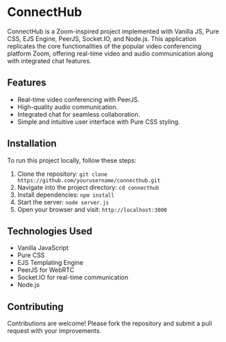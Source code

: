 # ConnectHub

ConnectHub is a Zoom-inspired project implemented with Vanilla JS, Pure CSS, EJS Engine, PeerJS, Socket.IO, and Node.js. This application replicates the core functionalities of the popular video conferencing platform Zoom, offering real-time video and audio communication along with integrated chat features.

## Features

- Real-time video conferencing with PeerJS.
- High-quality audio communication.
- Integrated chat for seamless collaboration.
- Simple and intuitive user interface with Pure CSS styling.

## Installation

To run this project locally, follow these steps:

1. Clone the repository: `git clone https://github.com/yourusername/connecthub.git`
2. Navigate into the project directory: `cd connecthub`
3. Install dependencies: `npm install`
4. Start the server: `node server.js`
5. Open your browser and visit: `http://localhost:3000`

## Technologies Used

- Vanilla JavaScript
- Pure CSS
- EJS Templating Engine
- PeerJS for WebRTC
- Socket.IO for real-time communication
- Node.js

## Contributing

Contributions are welcome! Please fork the repository and submit a pull request with your improvements.

